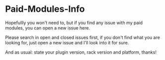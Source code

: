 # Paid-Modules-Info

Hopefullly you won't need to, but if you find any issue with my paid modules, you can open a new issue here.

Please search in open and closed issues first, if you don't find what you are looking for, just open a new issue and I'll look into it for sure.

And as usual: state your plugin version, rack version and platform, thanks!
